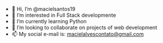 - 👋 Hi, I’m @macielsantos19
- 👀 I’m interested in Full Stack developmente
- 🌱 I’m currently learning Python
- 💞️ I’m looking to collaborate on projects of web development
- 📫 My social e-mail is: macielalvescontato@gmail.com

<!---
macielsantos19/macielsantos19 is a ✨ special ✨ repository because its `README.md` (this file) appears on your GitHub profile.
You can click the Preview link to take a look at your changes.
--->
